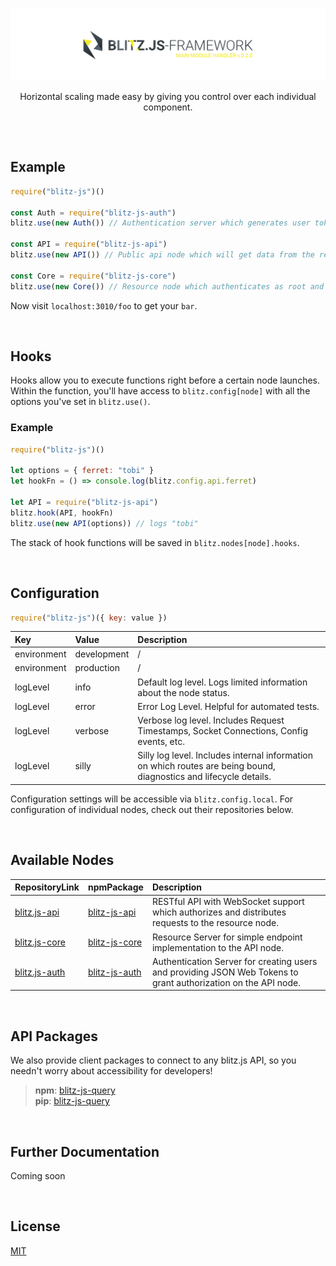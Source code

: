 [![blitz.js](/banner.png)](https://github.com/nexus-devs)
<p align="center">Horizontal scaling made easy by giving you control over each individual component.</p>

##  

<br>

## Example

```javascript
require("blitz-js")()

const Auth = require("blitz-js-auth")
blitz.use(new Auth()) // Authentication server which generates user tokens

const API = require("blitz-js-api")
blitz.use(new API()) // Public api node which will get data from the resource node below

const Core = require("blitz-js-core")
blitz.use(new Core()) // Resource node which authenticates as root and sends available endpoints to api node
```
Now visit `localhost:3010/foo` to get your `bar`.

<br>

## Hooks
Hooks allow you to execute functions right before a certain node launches. Within the function, you'll have access to `blitz.config[node]` with all the options you've set in `blitz.use()`.

### Example
```javascript
require("blitz-js")()

let options = { ferret: "tobi" }
let hookFn = () => console.log(blitz.config.api.ferret)

let API = require("blitz-js-api")
blitz.hook(API, hookFn)
blitz.use(new API(options)) // logs "tobi"
```
The stack of hook functions will be saved in `blitz.nodes[node].hooks`.

<br>

## Configuration
```javascript
require("blitz-js")({ key: value })
```

| Key           | Value         | Description   |
|:------------- |:------------- |:------------- |
| environment   | development   | / | 
| environment   | production    | / | 
| logLevel      | info          | Default log level. Logs limited information about the node status. |
| logLevel      | error         | Error Log Level. Helpful for automated tests. |
| logLevel      | verbose       | Verbose log level. Includes Request Timestamps, Socket Connections, Config events, etc. |
| logLevel      | silly         | Silly log level. Includes internal information on which routes are being bound, diagnostics and lifecycle details. |

Configuration settings will be accessible via `blitz.config.local`. For configuration of individual nodes, check out their repositories below.

<br>

## Available Nodes
| RepositoryLink          | npmPackage       | Description   |
|:------------- |:------------- |:------------- |
| [blitz.js-api](https://github.com/nexus-devs/blitz.js-api) | [blitz-js-api](https://www.npmjs.com/package/blitz-js-api) | RESTful API with WebSocket support which authorizes and distributes requests to the resource node. |
| [blitz.js-core](https://github.com/nexus-devs/blitz.js-core) | [blitz-js-core](https://www.npmjs.com/package/blitz-js-core) | Resource Server for simple endpoint implementation to the API node. |
| [blitz.js-auth](https://github.com/nexus-devs/blitz.js-auth) | [blitz-js-auth](https://www.npmjs.com/package/blitz-js-auth) | Authentication Server for creating users and providing JSON Web Tokens to grant authorization on the API node.
<br>

## API Packages
We also provide client packages to connect to any blitz.js API, so you needn't worry about accessibility for developers! <br>


>**npm**: [blitz-js-query](https://www.npmjs.com/package/blitz-js-query)<br>
>**pip**: [blitz-js-query](https://pypi.python.org/pypi?:action=display&name=blitz-js-query)
<br>

## Further Documentation
Coming soon

<br>

## License
[MIT](/LICENSE)
